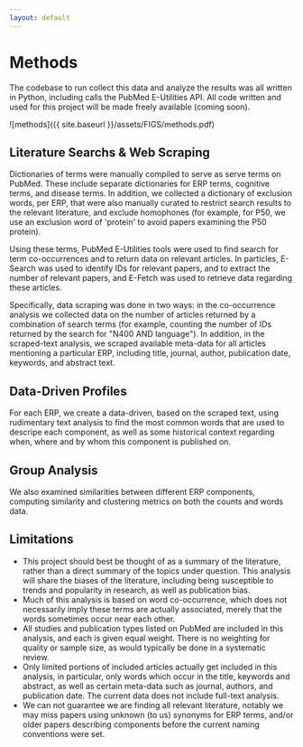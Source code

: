 ```yaml
---
layout: default
---
```


# Methods

The codebase to run collect this data and analyze the results was all written in Python, including calls the PubMed E-Utilities API. All code written and used for this project will be made freely available (coming soon).

![methods]({{ site.baseurl }}/assets/FIGS/methods.pdf)

## Literature Searchs & Web Scraping

Dictionaries of terms were manually compiled to serve as serve terms on PubMed. These include separate dictionaries for ERP terms, cognitive terms, and disease terms. In addition, we collected a dictionary of exclusion words, per ERP, that were also manually curated to restrict search results to the relevant literature, and exclude homophones (for example, for P50, we use an exclusion word of 'protein' to avoid papers examining the P50 protein).

Using these terms, PubMed E-Utilities tools were used to find search for term co-occurrences and to return data on relevant articles. In particles, E-Search was used to identify IDs for relevant papers, and to extract the number of relevant papers, and E-Fetch was used to retrieve data regarding these articles.

Specifically, data scraping was done in two ways: in the co-occurrence analysis we collected data on the number of articles returned by a combination of search terms (for example, counting the number of IDs returned by the search for "N400 AND language"). In addition, in the scraped-text analysis, we scraped available meta-data for all articles mentioning a particular ERP, including title, journal, author, publication date, keywords, and abstract text.

## Data-Driven Profiles
For each ERP, we create a data-driven, based on the scraped text, using rudimentary text analysis to find the most common words that are used to descripe each component, as well as some historical context regarding when, where and by whom this component is published on.

## Group Analysis
We also examined similarities between different ERP components, computing similarity and clustering metrics on both the counts and words data.

## Limitations

- This project should best be thought of as a summary of the literature, rather than a direct summary of the topics under question. This analysis will share the biases of the literature, including being susceptible to trends and popularity in research, as well as publication bias.
- Much of this analysis is based on word co-occurrence, which does not necessarily imply these terms are actually associated, merely that the words sometimes occur near each other.
- All studies and publication types listed on PubMed are included in this analysis, and each is given equal weight. There is no weighting for quality or sample size, as would typically be done in a systematic review.
- Only limited portions of included articles actually get included in this analysis, in particular, only words which occur in the title, keywords and abstract, as well as certain meta-data such as journal, authors, and publication date. The current data does not include full-text analysis.
- We can not guarantee we are finding all relevant literature, notably we may miss papers using unknown (to us) synonyms for ERP terms, and/or older papers describing components before the current naming conventions were set.
